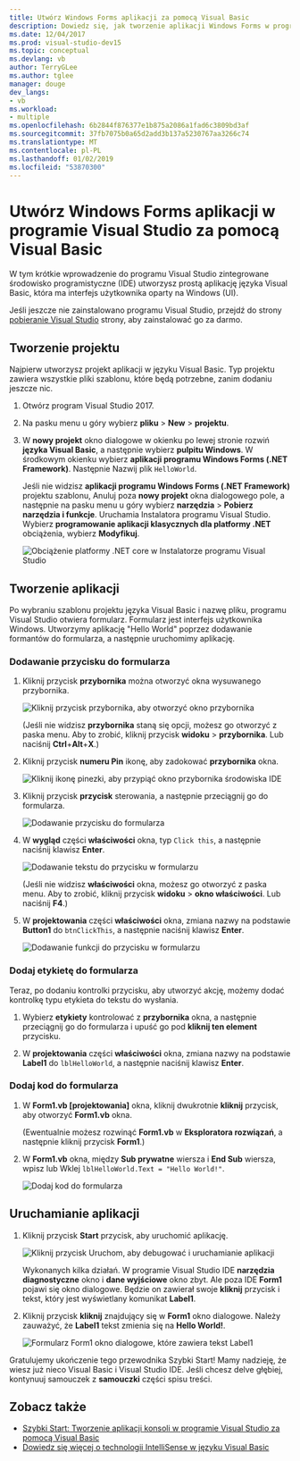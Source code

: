```yaml
---
title: Utwórz Windows Forms aplikacji za pomocą Visual Basic
description: Dowiedz się, jak tworzenie aplikacji Windows Forms w programie Visual Studio za pomocą Visual Basic, który krok po kroku.
ms.date: 12/04/2017
ms.prod: visual-studio-dev15
ms.topic: conceptual
ms.devlang: vb
author: TerryGLee
ms.author: tglee
manager: douge
dev_langs:
- vb
ms.workload:
- multiple
ms.openlocfilehash: 6b2844f876377e1b875a2086a1fad6c3809bd3af
ms.sourcegitcommit: 37fb7075b0a65d2add3b137a5230767aa3266c74
ms.translationtype: MT
ms.contentlocale: pl-PL
ms.lasthandoff: 01/02/2019
ms.locfileid: "53870300"
---
```

# <a name="create-a-windows-forms-app-in-visual-studio-with-visual-basic"></a>Utwórz Windows Forms aplikacji w programie Visual Studio za pomocą Visual Basic

W tym krótkie wprowadzenie do programu Visual Studio zintegrowane środowisko programistyczne (IDE) utworzysz prostą aplikację języka Visual Basic, która ma interfejs użytkownika oparty na Windows (UI).

Jeśli jeszcze nie zainstalowano programu Visual Studio, przejdź do strony [pobieranie Visual Studio](https://visualstudio.microsoft.com/downloads/?utm_medium=microsoft&utm_source=docs.microsoft.com&utm_campaign=button+cta&utm_content=download+vs2017) strony, aby zainstalować go za darmo.

## <a name="create-a-project"></a>Tworzenie projektu

Najpierw utworzysz projekt aplikacji w języku Visual Basic. Typ projektu zawiera wszystkie pliki szablonu, które będą potrzebne, zanim dodaniu jeszcze nic.

1. Otwórz program Visual Studio 2017.

2. Na pasku menu u góry wybierz **pliku** > **New** > **projektu**.

3. W **nowy projekt** okno dialogowe w okienku po lewej stronie rozwiń **języka Visual Basic**, a następnie wybierz **pulpitu Windows**. W środkowym okienku wybierz **aplikacji programu Windows Forms (.NET Framework)**. Następnie Nazwij plik `HelloWorld`.

     Jeśli nie widzisz **aplikacji programu Windows Forms (.NET Framework)** projektu szablonu, Anuluj poza **nowy projekt** okna dialogowego pole, a następnie na pasku menu u góry wybierz **narzędzia**  >  **Pobierz narzędzia i funkcje**. Uruchamia Instalatora programu Visual Studio. Wybierz **programowanie aplikacji klasycznych dla platformy .NET** obciążenia, wybierz **Modyfikuj**.

     ![Obciążenie platformy .NET core w Instalatorze programu Visual Studio](../ide/media/install-dot-net-desktop-env.png)

## <a name="create-the-application"></a>Tworzenie aplikacji

Po wybraniu szablonu projektu języka Visual Basic i nazwę pliku, programu Visual Studio otwiera formularz. Formularz jest interfejs użytkownika Windows. Utworzymy aplikację "Hello World" poprzez dodawanie formantów do formularza, a następnie uruchomimy aplikację.

### <a name="add-a-button-to-the-form"></a>Dodawanie przycisku do formularza

1. Kliknij przycisk **przybornika** można otworzyć okna wysuwanego przybornika.

     ![Kliknij przycisk przybornika, aby otworzyć okno przybornika](../ide/media/vb-toolbox-toolwindow.png)

     (Jeśli nie widzisz **przybornika** staną się opcji, możesz go otworzyć z paska menu. Aby to zrobić, kliknij przycisk **widoku** > **przybornika**. Lub naciśnij **Ctrl**+**Alt**+**X**.)

2. Kliknij przycisk **numeru Pin** ikonę, aby zadokować **przybornika** okna.

     ![Kliknij ikonę pinezki, aby przypiąć okno przybornika środowiska IDE](../ide/media/vb-pin-the-toolbox-window.png)
3. Kliknij przycisk **przycisk** sterowania, a następnie przeciągnij go do formularza.

     ![Dodawanie przycisku do formularza](../ide/media/vb-add-a-button-to-form1.png)

4. W **wygląd** części **właściwości** okna, typ `Click this`, a następnie naciśnij klawisz **Enter**.

     ![Dodawanie tekstu do przycisku w formularzu](../ide/media/vb-button-control-text.png)

     (Jeśli nie widzisz **właściwości** okna, możesz go otworzyć z paska menu. Aby to zrobić, kliknij przycisk **widoku** > **okno właściwości**. Lub naciśnij **F4**.)

5. W **projektowania** części **właściwości** okna, zmiana nazwy na podstawie **Button1** do `btnClickThis`, a następnie naciśnij klawisz **Enter**.

     ![Dodawanie funkcji do przycisku w formularzu](../ide/media/vb-button-control-function.png)

### <a name="add-a-label-to-the-form"></a>Dodaj etykietę do formularza

Teraz, po dodaniu kontrolki przycisku, aby utworzyć akcję, możemy dodać kontrolkę typu etykieta do tekstu do wysłania.

1. Wybierz **etykiety** kontrolować z **przybornika** okna, a następnie przeciągnij go do formularza i upuść go pod **kliknij ten element** przycisku.

2. W **projektowania** części **właściwości** okna, zmiana nazwy na podstawie **Label1** do `lblHelloWorld`, a następnie naciśnij klawisz **Enter**.

### <a name="add-code-to-the-form"></a>Dodaj kod do formularza

1. W **Form1.vb &#91;projektowania&#93;**  okna, kliknij dwukrotnie **kliknij** przycisk, aby otworzyć **Form1.vb** okna.

      (Ewentualnie możesz rozwinąć **Form1.vb** w **Eksploratora rozwiązań**, a następnie kliknij przycisk **Form1**.)

2. W **Form1.vb** okna, między **Sub prywatne** wiersza i **End Sub** wiersza, wpisz lub Wklej `lblHelloWorld.Text = "Hello World!"`.

     ![Dodaj kod do formularza](../ide/media/vb-add-code-to-the-form.png)

## <a name="run-the-application"></a>Uruchamianie aplikacji

1. Kliknij przycisk **Start** przycisk, aby uruchomić aplikację.

     ![Kliknij przycisk Uruchom, aby debugować i uruchamianie aplikacji](../ide/media/vb-click-start-hello-world.png)

   Wykonanych kilka działań. W programie Visual Studio IDE **narzędzia diagnostyczne** okno i **dane wyjściowe** okno zbyt. Ale poza IDE **Form1** pojawi się okno dialogowe. Będzie on zawierał swoje **kliknij** przycisk i tekst, który jest wyświetlany komunikat **Label1**.

2. Kliknij przycisk **kliknij** znajdujący się w **Form1** okno dialogowe. Należy zauważyć, że **Label1** tekst zmienia się na **Hello World!**.

    ![Formularz Form1 okno dialogowe, które zawiera tekst Label1 ](../ide/media/vb-form1-dialog-hello-world.png)

Gratulujemy ukończenie tego przewodnika Szybki Start! Mamy nadzieję, że wiesz już nieco Visual Basic i Visual Studio IDE. Jeśli chcesz delve głębiej, kontynuuj samouczek z **samouczki** części spisu treści.

## <a name="see-also"></a>Zobacz także

* [Szybki Start: Tworzenie aplikacji konsoli w programie Visual Studio za pomocą Visual Basic](quickstart-visual-basic-console.md)
* [Dowiedz się więcej o technologii IntelliSense w języku Visual Basic](visual-basic-specific-intellisense.md)
